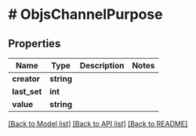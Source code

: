 # # ObjsChannelPurpose

## Properties

Name | Type | Description | Notes
------------ | ------------- | ------------- | -------------
**creator** | **string** |  | 
**last_set** | **int** |  | 
**value** | **string** |  | 

[[Back to Model list]](../../README.md#documentation-for-models) [[Back to API list]](../../README.md#documentation-for-api-endpoints) [[Back to README]](../../README.md)


